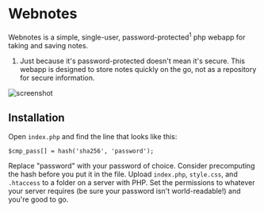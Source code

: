 Webnotes
========

Webnotes is a simple, single-user, password-protected<sup>1</sup> php webapp for taking and saving notes.

1. Just because it's password-protected doesn't mean it's secure. This webapp is designed to store notes quickly on the go, not as a repository for secure information.

![screenshot](http://code.tdeitch.com/webnotes/screenshot.png)

Installation
------------
Open `index.php` and find the line that looks like this:

    $cmp_pass[] = hash('sha256', 'password');

Replace "password" with your password of choice. Consider precomputing the hash before you put it in the file. Upload `index.php`, `style.css`, and `.htaccess` to a folder on a server with PHP. Set the permissions to whatever your server requires (be sure your password isn't world-readable!) and you're good to go.
